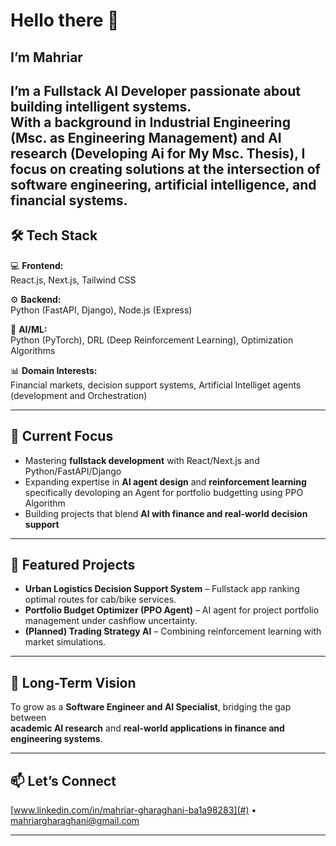 # Hello there  👋

## I’m Mahriar 
I’m a **Fullstack AI Developer** passionate about building intelligent systems.  
With a background in **Industrial Engineering (Msc. as Engineering Management) and AI research (Developing Ai for My Msc. Thesis)**, I focus on creating solutions at the intersection of **software engineering, artificial intelligence, and financial systems**.  
---

## 🛠️ Tech Stack
💻 __Frontend:__ </br>React.js, Next.js, Tailwind CSS  

⚙️ __Backend:__ </br>Python (FastAPI, Django), Node.js (Express)  

🧠 __AI/ML:__ </br>Python (PyTorch), DRL (Deep Reinforcement Learning), Optimization Algorithms  


📊 __Domain Interests:__ 
</br>Financial markets, decision support systems, Artificial Intelliget agents (development and Orchestration)  

---

## 🚀 Current Focus
- Mastering **fullstack development** with React/Next.js and Python/FastAPI/Django  
- Expanding expertise in **AI agent design** and **reinforcement learning** specifically devoloping an Agent for portfolio budgetting using PPO Algorithm 
- Building projects that blend **AI with finance and real-world decision support**  

---

## 📌 Featured Projects
- **Urban Logistics Decision Support System** – Fullstack app ranking optimal routes for cab/bike services.  
- **Portfolio Budget Optimizer (PPO Agent)** – AI agent for project portfolio management under cashflow uncertainty.  
- **(Planned) Trading Strategy AI** – Combining reinforcement learning with market simulations.  

---

## 🌱 Long-Term Vision
To grow as a **Software Engineer and AI Specialist**, bridging the gap between  
**academic AI research** and **real-world applications in finance and engineering systems**.  

---

## 📫 Let’s Connect
[www.linkedin.com/in/mahriar-gharaghani-ba1a98283](#) • [mahriargharaghani@gmail.com](#) 

---

